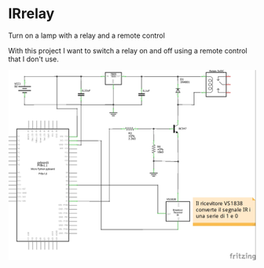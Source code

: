 # IRrelay
Turn on a lamp with a relay and a remote control

With this project I want to switch a relay on and off using a remote control that I don't use.

![Image](https://github.com/DannyOnkies/IRrelay/blob/main/pic/IR_Command_schem.jpg "icon")
